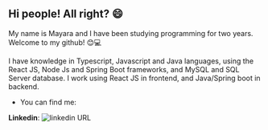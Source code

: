## Hi people! All right? :smile:

My name is Mayara and I have been studying programming for two years. Welcome to my github! 😊💻

I have knowledge in Typescript, Javascript and Java languages, using the React JS, Node Js and Spring Boot frameworks, and MySQL and SQL Server database. I work using React JS in frontend, and Java/Spring boot in backend.

- You can find me: <br>

**Linkedin**: ![linkedin URL](https://img.shields.io/badge/mayaramaaraujo-linkedin-blue?link=https://www.linkedin.com/in/mayaramaaraujo/)



 

<!--
**mayaramaaraujo/mayaramaaraujo** is a ✨ _special_ ✨ repository because its `README.md` (this file) appears on your GitHub profile.

Here are some ideas to get you started:

- 🔭 I’m currently working on ...
- 🌱 I’m currently learning ...
- 👯 I’m looking to collaborate on ...
- 🤔 I’m looking for help with ...
- 💬 Ask me about ...
- 📫 How to reach me: ...
- 😄 Pronouns: ...
- ⚡ Fun fact: ...
-->

